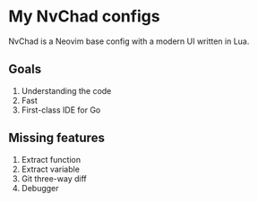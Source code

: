 # My NvChad configs

NvChad is a Neovim base config with a modern UI written in Lua.

## Goals
1. Understanding the code
2. Fast
3. First-class IDE for Go

## Missing features
1. Extract function
2. Extract variable
3. Git three-way diff
4. Debugger
